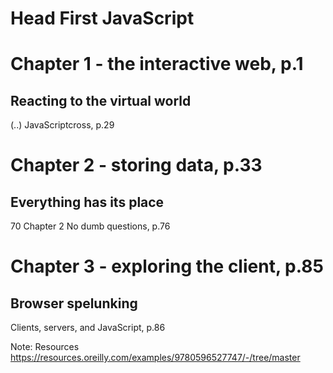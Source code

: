 # Head First JavaScript

# Chapter 1 - the interactive web, p.1
## Reacting to the virtual world
(..)
JavaScriptcross, p.29


# Chapter 2 - storing data, p.33
## Everything has its place

70 Chapter 2
No dumb questions, p.76

# Chapter 3 - exploring the client, p.85
## Browser spelunking

Clients, servers, and JavaScript, p.86


Note:
Resources
https://resources.oreilly.com/examples/9780596527747/-/tree/master
